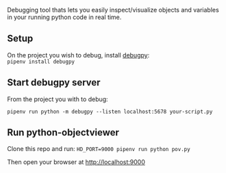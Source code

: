 Debugging tool thats lets you easily inspect/visualize objects and variables in your running python code in real time.



## Setup
On the project you wish to debug, install [debugpy](https://github.com/microsoft/debugpy):  
`pipenv install debugpy`



## Start debugpy server
From the project you with to debug:
```
pipenv run python -m debugpy --listen localhost:5678 your-script.py
```

## Run python-objectviewer
Clone this repo and run:
`HD_PORT=9000 pipenv run python pov.py`

Then open your browser at [http://localhost:9000](http://localhost:9000)